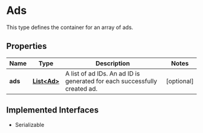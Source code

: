 

# Ads

This type defines the container for an array of ads.
## Properties

Name | Type | Description | Notes
------------ | ------------- | ------------- | -------------
**ads** | [**List&lt;Ad&gt;**](Ad.md) | A list of ad IDs. An ad ID is generated for each successfully created ad. |  [optional]


## Implemented Interfaces

* Serializable


